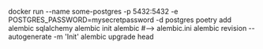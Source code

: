 docker run --name some-postgres -p 5432:5432 -e POSTGRES_PASSWORD=mysecretpassword -d postgres
poetry add alembic sqlalchemy
alembic init alembic #--> alembic.ini
alembic revision --autogenerate -m 'Init'
alembic upgrade head